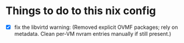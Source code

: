 # Things to do to this nix config

- [x] fix the libvirtd warning: (Removed explicit OVMF packages; rely on metadata. Clean per-VM nvram entries manually if still present.)
